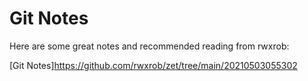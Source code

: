# Git Notes

Here are some great notes and recommended reading from rwxrob:

[Git Notes]<https://github.com/rwxrob/zet/tree/main/20210503055302>

